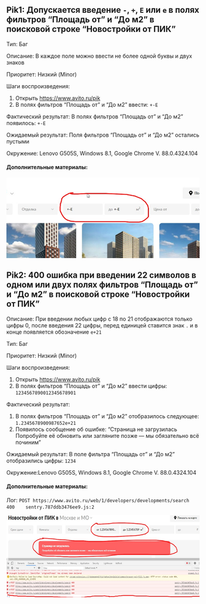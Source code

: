 ## Pik1: Допускается введение `-`, `+`, `E` или `e` в полях фильтров “Площадь от” и “До м2” в поисковой строке “Новостройки от ПИК” 

Тип: Баг

Описание: В каждое поле можно ввести не более одной буквы и двух знаков 

Приоритет: Низкий (Minor)

Шаги воспроизведения:
1. Открыть https://www.avito.ru/pik
2. В полях фильтров “Площадь от” и “До м2” ввести: `+-E` 

Фактический результат: В полях фильтров “Площадь от” и “До м2” появилось: `+-E`

Ожидаемый результат: Поля фильтров “Площадь от” и “До м2” остались пустыми

Окружение: Lenovo G505S, Windows 8.1, Google Chrome V. 88.0.4324.104

#### Дополнительные материалы:

![alt-текст][logo1]

[logo1]: https://github.com/Romans66/Avito_repo/blob/main/Task-1-screen/PIK1.png



## Pik2: 400 ошибка при введении 22 символов в одном или двух полях фильтров “Площадь от” и “До м2” в поисковой строке “Новостройки от ПИК”  
	
Описание: При введении любых цифр с 18 по 21 отображаются только цифры 0, после введения 22 цифры, перед единицей ставится знак `.` и в конце появляется обозначение `e+21`

Тип: Баг

Приоритет: Низкий (Minor)

Шаги воспроизведения:
1. Открыть https://www.avito.ru/pik
2. В полях фильтров “Площадь от” и “До м2” ввести цифры: `1234567890012345678901`

Фактический результат:
1. В полях фильтров “Площадь от” и “До м2” отобразилось следующее: `1.2345678900987652e+21`
2. Появилось сообщение об ошибке: “Страница не загрузилась Попробуйте её обновить или загляните позже — мы обязательно всё починим”

Ожидаемый результат: В поле фильтра “Площадь от” и “До м2” отобразились цифры: `1234`

Окружение:Lenovo G505S, Windows 8.1, Google Chrome V. 88.0.4324.104

#### Дополнительные материалы:	

Лог:
`POST https://www.avito.ru/web/1/developers/developments/search 400    sentry.787ddb3476ee9.js:2`

![alt-текст][logo2]

[logo2]: https://github.com/Romans66/Avito_repo/blob/main/Task-1-screen/PIK2.png




